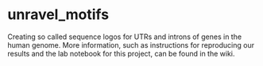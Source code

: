 # unravel_motifs
Creating so called sequence logos for UTRs and introns of genes in the human genome.
More information, such as instructions for reproducing our results and the lab notebook for this project, can be found in the wiki.
